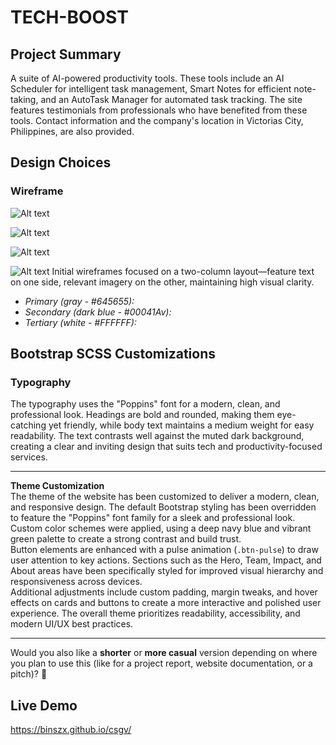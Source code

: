 # **TECH-BOOST**

## Project Summary

A suite of AI-powered productivity tools. These tools include an AI Scheduler for intelligent task management, Smart Notes for efficient note-taking, and an AutoTask Manager for automated task tracking. The site features testimonials from professionals who have benefited from these tools. Contact information and the company's location in Victorias City, Philippines, are also provided.


## Design Choices  
### Wireframe
![Alt text](assets/image/landing%20page%20(1).png)

![Alt text](assets/image/about-page.png)

![Alt text](assets/image/contact%20page.png)

![Alt text](assets/image/color%20schemes.png)
Initial wireframes focused on a two-column layout—feature text on one side, relevant imagery on the other, maintaining high visual clarity.

- *Primary (gray - #645655):* 
- *Secondary (dark blue - #00041Av):* 
- *Tertiary (white - #FFFFFF):* 

## Bootstrap SCSS Customizations
### Typography
The typography uses the "Poppins" font for a modern, clean, and professional look. Headings are bold and rounded, making them eye-catching yet friendly, while body text maintains a medium weight for easy readability. The text contrasts well against the muted dark background, creating a clear and inviting design that suits tech and productivity-focused services.



---

**Theme Customization**  
The theme of the website has been customized to deliver a modern, clean, and responsive design. The default Bootstrap styling has been overridden to feature the "Poppins" font family for a sleek and professional look. Custom color schemes were applied, using a deep navy blue and vibrant green palette to create a strong contrast and build trust.  
Button elements are enhanced with a pulse animation (`.btn-pulse`) to draw user attention to key actions. Sections such as the Hero, Team, Impact, and About areas have been specifically styled for improved visual hierarchy and responsiveness across devices.  
Additional adjustments include custom padding, margin tweaks, and hover effects on cards and buttons to create a more interactive and polished user experience. The overall theme prioritizes readability, accessibility, and modern UI/UX best practices.

---

Would you also like a **shorter** or **more casual** version depending on where you plan to use this (like for a project report, website documentation, or a pitch)? 🚀



## Live Demo
https://binszx.github.io/csgv/



